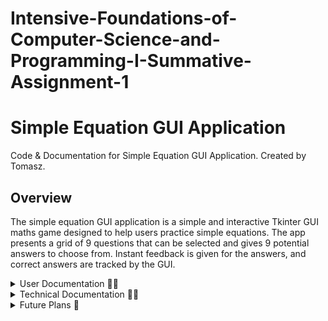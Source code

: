 # Intensive-Foundations-of-Computer-Science-and-Programming-I-Summative-Assignment-1

# Simple Equation GUI Application
Code & Documentation for Simple Equation GUI Application. Created by Tomasz.

## Overview
The simple equation GUI application is a simple and interactive Tkinter GUI maths game designed to help users practice simple equations.  The app presents a grid of 9 questions that can be selected and gives 9 potential answers to choose from.  Instant feedback is given for the answers, and correct answers are tracked by the GUI.

<details closed><summary>User Documentation 🧑‍💻</summary>

---

## User Documentation
This is a simple equation GUI application used to practice simple maths.

### Features
The app contains the following features:
- Displays 9 simple equations.
- Each question has 9 possible choices.
- Click the question to open the answer screen.
- Question buttons update to labels when answered.
- The GUI tracks score
- There's a reset button to reset the questions and the score.

---

<details closed><summary>How to install the app 💻</summary>

### How to install the app

#### What you need
- A Python environment (3.7 or later) installed on your computer.  [Install Python](https://www.python.org/) Written with 3.12.9.
- git installed, unless the zip folder is downloaded from GitHub.  [Install Git](https://git-scm.com/)  [Install GitHub Desktop](https://github.com/apps/desktop)

### Instructions

1. Using the terminal, make sure Python is installed with:
```sh
python3 --version
```
Using the terminal, make sure git is installed with:
```sh
git --version
```
If either is not, please follow the instructions in the "What you need" section.

2. Download the app in your preferred way either by visiting [Link to GitHub Repo](https://github.com/Tomasz5792/Intensive-Foundations-of-Computer-Science-and-Programming-I-Summative-Assignment-1#) and downloading a zip file or using GitHub desktop:

![image of vscode](How-to-get-repo.png)

 If you would like to use the powershell termanal, cd into the folder you want the repo saved and use this code:
```sh
git clone https://github.com/Tomasz5792/Intensive-Foundations-of-Computer-Science-and-Programming-I-Summative-Assignment-1.git
```
3. Go to the folder containing Main_Task1.py and double-click to run.  ![Open program](Open-program.png)

</details>

---

### How to use the app
1. Install and open the app as detailed in the how to install the app section.
2. Click on a question to answer.

![Question screen](Question-screen.png)

4. Click on an answer for the question.

![Answer screen](Answer-screen.png)

6. Watch your score go up.

---

</details>

<details closed><summary>Technical Documentation 🧑‍💼</summary>


## Technical Documentation


### Modules Used

<details closed><summary>tkinter</summary>
[Documentation for tkinter](https://docs.python.org/3/library/tkinter.html)
</details>

<details closed><summary>custom module create_calculations.py</summary>

#### create_calculations.py functions
#### create_questions()
Used to create a dictionary of questions and answers for use in the GUI.

#### create_answer(i: int, answer: int, x: int, is_correct_answer: bool=False)
Called from create_questions() and is used to create correct and incorrect answers for each question.

</details>

---

### Main functions

#### create_gui_questions(questions: dict, questions_correct: int)
Creates the GUI question layout.  It is a 3 x 3 grid of math question buttons.  When questions are answered, the button is replaced by a guestion label which displays if the answer was correct or not.  There is also a reset button to reset the questions and score and a label to display the score.  It requires the questions dictionary and the questions correct integer to be passed to it.

#### create_gui_answer(questions: dict, int_question_selected: int, questions_correct: int)
Clone of the create_gui_questions function but creates an answer gui with 9 answers for the user to select.  Also has a back button.  In addition to the create_gui_questions function it also requires the question selected to be passed to it.

---

### gui component functions

#### create_label(row: int, columnspan: int=3, text: str="Error")
Creates a label for the title and questions answered box.

#### create_label_question(row: int, column: int, text: str="Error")
Creates the label to replace the button when the question is answered, used on the question screen.

#### create_button(row: int, column: int, int_question_selected: int=0, button_number: int=0, width: int=20, height: int=5, text: str="Error", button_type: str="calculation")
Creates the button used on both GUI screens for questions and answers.

---

### Event handling functions

| Function Name                                 | Description                                                                                                                                       |
|----------------------------------------------|---------------------------------------------------------------------------------------------------------------------------------------------------|
| `handle_button_press(event, row, column, button_number)` | Used to test if the app is working by recording which button is pressed.                                                                             |
| `handle_button_press_select_question(event, button_number)` | Handles events when a question button is pressed. Calls the answer GUI to be created and passes in the question selected.                         |
| `handle_button_press_select_answer(event, button_number, int_question_selected)` | Handles events when an answer button is pressed. Updates the answer selected and evaluates if it is correct. If correct, update the score. Then, it calls the question GUI to be re-created. |
| `handle_button_press_reset(event)`            | Resets the questions and the score.                                                                                                               |
| `handle_button_press_back(event)`             | Returns the user to the question GUI so they can select another question.                                                                         |

---

### Utility functions

#### clear_root()
Destroys the current GUI for use when creating a new one so they don't overlap.

---

### Global Variables

#### root
The tkinter object to which all the tkinter components are added to.

#### questions_correct
An integer to store the questions that the user has got correct.

#### questions
A dictionary to store the questions and answers that make the game work.

---

</details>
<details closed><summary>Future Plans 🔐</summary>

## Future Plans
- Move the code for the GUI out of main and into a GUI module.
- Stop using global variables.
- Write some tests.
- Add error handling.
- Stop the terminal coming up when the GUI opens.

---

</details>
